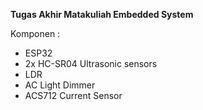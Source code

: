 **Tugas Akhir Matakuliah Embedded System**

Komponen :
<ul>
    <li>ESP32</li>
    <li>2x HC-SR04 Ultrasonic sensors</li>
    <li>LDR</li>
    <li>AC Light Dimmer</li>
    <li>ACS712 Current Sensor</li>
</ul>
